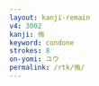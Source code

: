 ```yaml
---
layout: kanji-remain
v4: 3002
kanji: 侑
keyword: condone
strokes: 8
on-yomi: ユウ
permalink: /rtk/侑/
---
```






